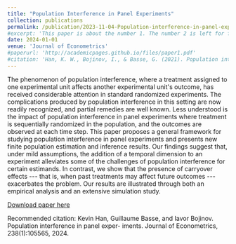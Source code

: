```yaml
---
title: "Population Interference in Panel Experiments"
collection: publications
permalink: /publication/2023-11-04-Population-interference-in-panel-experiments
#excerpt: 'This paper is about the number 1. The number 2 is left for future work.'
date: 2024-01-01
venue: 'Journal of Econometrics'
#paperurl: 'http://academicpages.github.io/files/paper1.pdf'
#citation: 'Han, K. W., Bojinov, I., & Basse, G. (2021). Population interference in panel experiments. arXiv preprint arXiv:2103.00553.'
---
```


The phenomenon of population interference, where a treatment assigned to one experimental unit affects another experimental unit's outcome, has received considerable attention in standard randomized experiments. The complications produced by population interference in this setting are now readily recognized, and partial remedies are well known. Less understood is the impact of population interference in panel experiments where treatment is sequentially randomized in the population, and the outcomes are observed at each time step. This paper proposes a general framework for studying population interference in panel experiments and presents new finite population estimation and inference results. Our findings suggest that, under mild assumptions, the addition of a temporal dimension to an experiment alleviates some of the challenges of population interference for certain estimands. In contrast, we show that the presence of carryover effects --- that is, when past treatments may affect future outcomes --- exacerbates the problem. Our results are illustrated through both an empirical analysis and an extensive simulation study.

[Download paper here](http://kevinwhan.github.io/files/paper-popinterference.pdf)

Recommended citation: Kevin Han, Guillaume Basse, and Iavor Bojinov. Population interference in panel exper-
iments. Journal of Econometrics, 238(1):105565, 2024.